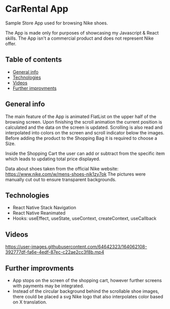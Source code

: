 # CarRental App
Sample Store App used for browsing Nike shoes.

The App is made only for purposes of showcasing my Javascript & React skills.
The App isn't a commercial product and does not represent Nike offer.

## Table of contents
* [General info](#general-info)
* [Technologies](#Technologies)
* [Videos](#Videos)
* [Further improvments](#Further-improvments)

## General info
The main feature of the App is animated FlatList on the upper half of the browsing screen. Upon finishing the scroll animation the current position is calculated and the data on the screen is updated. Scrolling is also read and interpolated into colors on the screen and scroll indicator below the images.
Before adding the product to the Shopping Bag it is required to choose a Size.

Inside the Shopping Cart the user can add or subtract from the specific item which leads to updating total price displayed.

Data about shoes taken from the official Nike website:
https://www.nike.com/w/mens-shoes-nik1zy7ok
The pictures were manually cut out to ensure transparent backgrounds. 

## Technologies
* React Native Stack Navigation
* React Native Reanimated
* Hooks: useEffect, useState, useContext, createContext, useCallback

## Videos
https://user-images.githubusercontent.com/64642323/164062108-392777df-fa6e-4edf-87ec-c22ae2cc3f8b.mp4

## Further improvments
* App stops on the screen of the shopping cart, however further screens with payments may be integrated.
* Instead of the circular background behind the scrollable shoe images, there could be placed a svg Nike logo that also interpolates color based on X translation.





